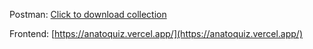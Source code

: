 Postman: [Click to download collection](https://github.com/AdrianPaoletti/Quiz/files/13949266/Quiz.postman_collection.json)

Frontend: [https://anatoquiz.vercel.app/](https://anatoquiz.vercel.app/)

